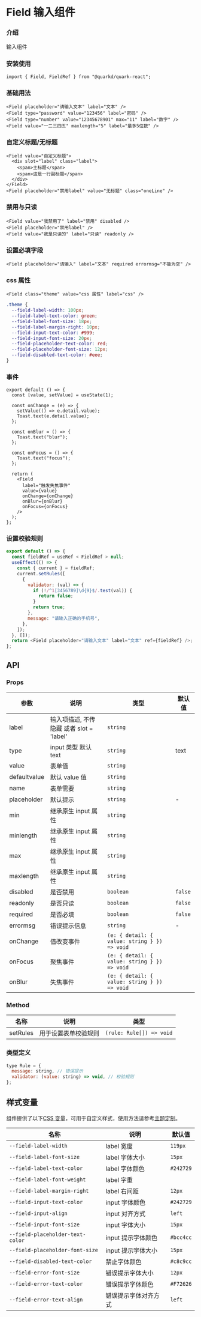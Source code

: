 # Field 输入组件

### 介绍

输入组件

### 安装使用

```tsx
import { Field, FieldRef } from "@quarkd/quark-react";
```

### 基础用法

```tsx
<Field placeholder="请输入文本" label="文本" />
<Field type="password" value="123456" label="密码" />
<Field type="number" value="12345678901" max="11" label="数字" />
<Field value="一二三四五" maxlength="5" label="最多5位数" />
```

### 自定义标题/无标题

```tsx
<Field value="自定义标题">
  <div slot="label" class="label">
    <span>主标题</span>
    <span>这是一行副标题</span>
  </div>
</Field>
<Field placeholder="禁用label" value="无标题" class="oneLine" />
```

### 禁用与只读

```tsx
<Field value="我禁用了" label="禁用" disabled />
<Field placeholder="禁用label" />
<Field value="我是只读的" label="只读" readonly />
```

### 设置必填字段

```tsx
<Field placeholder="请输入" label="文本" required errormsg="不能为空" />
```

### css 属性

```tsx
<Field class="theme" value="css 属性" label="css" />
```

```css
.theme {
  --field-label-width: 100px;
  --field-label-text-color: green;
  --field-label-font-size: 18px;
  --field-label-margin-right: 10px;
  --field-input-text-color: #999;
  --field-input-font-size: 20px;
  --field-placeholder-text-color: red;
  --field-placeholder-font-size: 12px;
  --field-disabled-text-color: #eee;
}
```

### 事件

```tsx
export default () => {
  const [value, setValue] = useState(1);

  const onChange = (e) => {
    setValue(() => e.detail.value);
    Toast.text(e.detail.value);
  };

  const onBlur = () => {
    Toast.text("blur");
  };

  const onFocus = () => {
    Toast.text("focus");
  };

  return (
    <Field
      label="触发失焦事件"
      value={value}
      onChange={onChange}
      onBlur={onBlur}
      onFocus={onFocus}
    />
  );
};
```

### 设置校验规则

```js
export default () => {
  const fieldRef = useRef < FieldRef > null;
  useEffect(() => {
    const { current } = fieldRef;
    current.setRules([
      {
        validator: (val) => {
          if (!/^1[3456789]\d{9}$/.test(val)) {
            return false;
          }
          return true;
        },
        message: "请输入正确的手机号",
      },
    ]);
  }, []);
  return <Field placeholder="请输入文本" label="文本" ref={fieldRef} />;
};
```

## API

### Props

| 参数         | 说明                                     | 类型                                    | 默认值  |
| ------------ | ---------------------------------------- | --------------------------------------- | ------- |
| label        | 输入项描述, 不传隐藏 或者 slot = 'label' | `string`                                |
| type         | input 类型 默认 text                     | `string`                                | text    |
| value        | 表单值                                   | `string`                                |         |
| defaultvalue | 默认 value 值                            | `string`                                |         |
| name         | 表单需要                                 | `string`                                |         |
| placeholder  | 默认提示                                 | `string`                                | -       |
| min          | 继承原生 input 属性                      | `string`                                |         |
| minlength    | 继承原生 input 属性                      | `string`                                |         |
| max          | 继承原生 input 属性                      | `string`                                |         |
| maxlength    | 继承原生 input 属性                      | `string`                                |         |
| disabled     | 是否禁用                                 | `boolean`                               | `false` |
| readonly     | 是否只读                                 | `boolean`                               | `false` |
| required     | 是否必填                                 | `boolean`                               | `false` |
| errormsg     | 错误提示信息                             | `string`                                | -       |
| onChange     | 值改变事件                               | `(e: { detail: { value: string } }) => void` |         |
| onFocus      | 聚焦事件                                 | `(e: { detail: { value: string } }) => void` |         |
| onBlur       | 失焦事件                                 | `(e: { detail: { value: string } }) => void` |         |

### Method

| 名称     | 说明                 | 类型                     |
| -------- | -------------------- | ------------------------ |
| setRules | 用于设置表单校验规则 | `(rule: Rule[]) => void` |

### 类型定义

```js
type Rule = {
  message: string, // 错误提示
  validator: (value: string) => void, // 校验规则
};
```

## 样式变量

组件提供了以下[CSS 变量](https://developer.mozilla.org/zh-CN/docs/Web/CSS/Using_CSS_custom_properties)，可用于自定义样式，使用方法请参考[主题定制](#/theme)。

| 名称                             | 说明                 | 默认值    |
| -------------------------------- | -------------------- | --------- |
| `--field-label-width`            | label 宽度           | `119px`   |
| `--field-label-font-size`        | label 字体大小       | `15px`    |
| `--field-label-text-color`       | label 字体颜色       | `#242729` |
| `--field-label-font-weight`      | label 字重           |           |
| `--field-label-margin-right`     | label 右间距         | `12px`    |
| `--field-input-text-color`       | input 字体颜色       | `#242729` |
| `--field-input-align`            | input 对齐方式       | `left`    |
| `--field-input-font-size`        | input 字体大小       | `15px`    |
| `--field-placeholder-text-color` | input 提示字体颜色   | `#bcc4cc` |
| `--field-placeholder-font-size`  | input 提示字体大小   | `15px`    |
| `--field-disabled-text-color`    | 禁止字体颜色         | `#c8c9cc` |
| `--field-error-font-size`        | 错误提示字体大小     | `12px`    |
| `--field-error-text-color`       | 错误提示字体颜色     | `#F72626` |
| `--field-error-text-align`       | 错误提示字体对齐方式 | `left`    |
